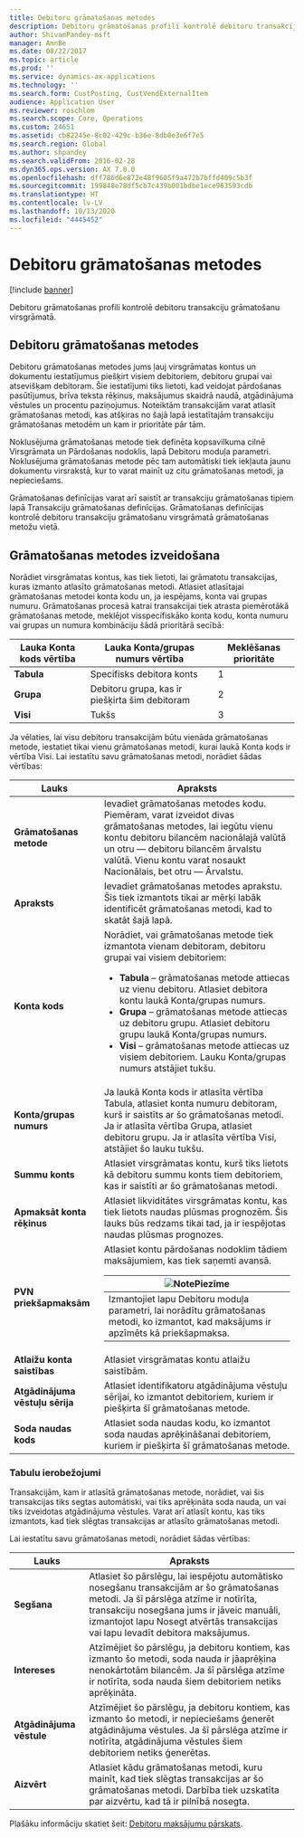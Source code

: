 ```yaml
---
title: Debitoru grāmatošanas metodes
description: Debitoru grāmatošanas profili kontrolē debitoru transakciju grāmatošanu virsgrāmatā.
author: ShivamPandey-msft
manager: AnnBe
ms.date: 08/22/2017
ms.topic: article
ms.prod: ''
ms.service: dynamics-ax-applications
ms.technology: ''
ms.search.form: CustPosting, CustVendExternalItem
audience: Application User
ms.reviewer: roschlom
ms.search.scope: Core, Operations
ms.custom: 24651
ms.assetid: cb82245e-8c02-429c-b36e-8db0e3e6f7e5
ms.search.region: Global
ms.author: shpandey
ms.search.validFrom: 2016-02-28
ms.dyn365.ops.version: AX 7.0.0
ms.openlocfilehash: dff786d6e872e48f9605f9a472b7bffd409c5b3f
ms.sourcegitcommit: 199848e78df5cb7c439b001bdbe1ece963593cdb
ms.translationtype: HT
ms.contentlocale: lv-LV
ms.lasthandoff: 10/13/2020
ms.locfileid: "4445452"
---
```

# <a name="customer-posting-profiles"></a>Debitoru grāmatošanas metodes

[!include [banner](../includes/banner.md)]

Debitoru grāmatošanas profili kontrolē debitoru transakciju grāmatošanu virsgrāmatā.

<a name="customer-posting-profiles"></a>Debitoru grāmatošanas metodes
-------------------------

Debitoru grāmatošanas metodes jums ļauj virsgrāmatas kontus un dokumentu iestatījumus piešķirt visiem debitoriem, debitoru grupai vai atsevišķam debitoram. Šie iestatījumi tiks lietoti, kad veidojat pārdošanas pasūtījumus, brīva teksta rēķinus, maksājumus skaidrā naudā, atgādinājuma vēstules un procentu paziņojumus. Noteiktām transakcijām varat atlasīt grāmatošanas metodi, kas atšķiras no šajā lapā iestatītajām transakciju grāmatošanas metodēm un kam ir prioritāte pār tām. 

Noklusējuma grāmatošanas metode tiek definēta kopsavilkuma cilnē Virsgrāmata un Pārdošanas nodoklis, lapā Debitoru moduļa parametri. Noklusējuma grāmatošanas metode pēc tam automātiski tiek iekļauta jaunu dokumentu virsrakstā, kur to varat mainīt uz citu grāmatošanas metodi, ja nepieciešams.

Grāmatošanas definīcijas varat arī saistīt ar transakciju grāmatošanas tipiem lapā Transakciju grāmatošanas definīcijas. Grāmatošanas definīcijas kontrolē debitoru transakciju grāmatošanu virsgrāmatā grāmatošanas metožu vietā.

## <a name="creating-a-posting-profile"></a>Grāmatošanas metodes izveidošana
Norādiet virsgrāmatas kontus, kas tiek lietoti, lai grāmatotu transakcijas, kuras izmanto atlasīto grāmatošanas metodi. Atlasiet atlasītajai grāmatošanas metodei konta kodu un, ja iespējams, konta vai grupas numuru. Grāmatošanas procesā katrai transakcijai tiek atrasta piemērotākā grāmatošanas metode, meklējot visspecifiskāko konta kodu, konta numuru vai grupas un numura kombināciju šādā prioritārā secībā:

| Lauka **Konta kods** vērtība | Lauka **Konta/grupas numurs** vērtība            | Meklēšanas prioritāte |
|------------------------------|-------------------------------------------------|-----------------|
| **Tabula**                    | Specifisks debitora konts                       | 1               |
| **Grupa**                    | Debitoru grupa, kas ir piešķirta šim debitoram | 2               |
| **Visi**                      | Tukšs                                           | 3               |

Ja vēlaties, lai visu debitoru transakcijām būtu vienāda grāmatošanas metode, iestatiet tikai vienu grāmatošanas metodi, kurai laukā Konta kods ir vērtība Visi. Lai iestatītu savu grāmatošanas metodi, norādiet šādas vērtības:

<table>
<thead>
<tr class="header">
<th>Lauks</th>
<th>Apraksts</th>
</tr>
</thead>
<tbody>
<tr class="odd">
<td><strong>Grāmatošanas metode</strong></td>
<td>Ievadiet grāmatošanas metodes kodu. Piemēram, varat izveidot divas grāmatošanas metodes, lai iegūtu vienu kontu debitoru bilancēm nacionālajā valūtā un otru — debitoru bilancēm ārvalstu valūtā. Vienu kontu varat nosaukt Nacionālais, bet otru — Ārvalstu.</td>
</tr>
<tr class="even">
<td><strong>Apraksts</strong></td>
<td>Ievadiet grāmatošanas metodes aprakstu. Šis tiek izmantots tikai ar mērķi labāk identificēt grāmatošanas metodi, kad to skatāt šajā lapā.</td>
</tr>
<tr class="odd">
<td><strong>Konta kods</strong></td>
<td>Norādiet, vai grāmatošanas metode tiek izmantota vienam debitoram, debitoru grupai vai visiem debitoriem:
<ul>
<li><strong>Tabula</strong> – grāmatošanas metode attiecas uz vienu debitoru. Atlasiet debitora kontu laukā Konta/grupas numurs.</li>
<li><strong>Grupa</strong> – grāmatošanas metode attiecas uz debitoru grupu. Atlasiet debitoru grupu laukā Konta/grupas numurs.</li>
<li><strong>Visi</strong> – grāmatošanas metode attiecas uz visiem debitoriem. Lauku Konta/grupas numurs atstājiet tukšu.</li>
</ul></td>
</tr>
<tr class="even">
<td><strong>Konta/grupas numurs</strong></td>
<td>Ja laukā Konta kods ir atlasīta vērtība Tabula, atlasiet konta numuru debitoram, kurš ir saistīts ar šo grāmatošanas metodi. Ja ir atlasīta vērtība Grupa, atlasiet debitoru grupu. Ja ir atlasīta vērtība Visi, atstājiet šo lauku tukšu.</td>
</tr>
<tr class="odd">
<td><strong>Summu konts</strong></td>
<td>Atlasiet virsgrāmatas kontu, kurš tiks lietots kā debitoru summu konts tiem debitoriem, kas ir saistīti ar šo grāmatošanas metodi.</td>
</tr>
<tr class="even">
<td><strong>Apmaksāt konta rēķinus</strong></td>
<td>Atlasiet likviditātes virsgrāmatas kontu, kas tiek lietots naudas plūsmas prognozēm. Šis lauks būs redzams tikai tad, ja ir iespējotas naudas plūsmas prognozes.</td>
</tr>
<tr class="odd">
<td><strong>PVN priekšapmaksām</strong></td>
<td>Atlasiet kontu pārdošanas nodoklim tādiem maksājumiem, kas tiek saņemti avansā.
<div class="alert">
<table>
<thead>
<tr class="header">
<th><img src="https://i-technet.sec.s-msft.com/areas/global/content/clear.gif" title="Piezīme" alt="Note" id="alert_note" class="cl_IC101471" /><strong>Piezīme</strong></th>
</tr>
</thead>
<tbody>
<tr class="odd">
<td>Izmantojiet lapu Debitoru moduļa parametri, lai norādītu grāmatošanas metodi, ko izmantot, kad maksājums ir apzīmēts kā priekšapmaksa.</td>
</tr>
</tbody>
</table>
</div></td>
</tr>
<tr class="even">
<td><strong>Atlaižu konta saistības</strong></td>
<td>Atlasiet virsgrāmatas kontu atlaižu saistībām.</td>
</tr>
<tr class="odd">
<td><strong>Atgādinājuma vēstuļu sērija</strong></td>
<td>Atlasiet identifikatoru atgādinājuma vēstuļu sērijai, ko izmantot debitoriem, kuriem ir piešķirta šī grāmatošanas metode.</td>
</tr>
<tr class="even">
<td><strong>Soda naudas kods</strong></td>
<td>Atlasiet soda naudas kodu, ko izmantot soda naudas aprēķināšanai debitoriem, kuriem ir piešķirta šī grāmatošanas metode.</td>
</tr>
</tbody>
</table>

### 

### <a name="table-restrictions"></a>**Tabulu ierobežojumi**

Transakcijām, kam ir atlasītā grāmatošanas metode, norādiet, vai šis transakcijas tiks segtas automātiski, vai tiks aprēķināta soda nauda, un vai tiks izveidotas atgādinājuma vēstules. Varat arī atlasīt kontu, kas tiks izmantots, kad tiek slēgtas transakcijas ar atlasīto grāmatošanas metodi.

Lai iestatītu savu grāmatošanas metodi, norādiet šādas vērtības:

| Lauks                 | Apraksts                                                                                                                                                                                                                                        |
|-----------------------|----------------------------------------------------------------------------------------------------------------------------------------------------------------------------------------------------------------------------------------------------|
| **Segšana**        | Atlasiet šo pārslēgu, lai iespējotu automātisko nosegšanu transakcijām ar šo grāmatošanas metodi. Ja šī pārslēga atzīme ir notīrīta, transakciju nosegšana jums ir jāveic manuāli, izmantojot lapu Nosegt atvērtās transakcijas vai lapu Ievadīt debitora maksājumus. |
| **Intereses**          | Atzīmējiet šo pārslēgu, ja debitoru kontiem, kas izmanto šo metodi, soda nauda ir jāaprēķina nenokārtotām bilancēm. Ja šī pārslēga atzīme ir notīrīta, soda nauda šiem debitoriem netiks aprēķināta.                                           |
| **Atgādinājuma vēstule** | Atzīmējiet šo pārslēgu, ja debitoru kontiem, kas izmanto šo metodi, ir nepieciešams ģenerēt atgādinājuma vēstules. Ja šī pārslēga atzīme ir notīrīta, atgādinājuma vēstules šiem debitoriem netiks ģenerētas.                                                 |
| **Aizvērt**             | Atlasiet kādu grāmatošanas metodi, kuru mainīt, kad tiek slēgtas transakcijas ar šo grāmatošanas metodi. Darbība tiek uzskatīta par aizvērtu, kad tā ir pilnībā nosegta.                                                                           |



Plašāku informāciju skatiet šeit: [Debitoru maksājumu pārskats](../cash-bank-management/tasks/customer-payment-overview.md).

